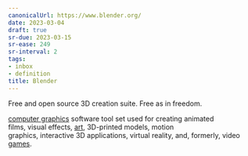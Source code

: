 ```yaml
---
canonicalUrl: https://www.blender.org/
date: 2023-03-04
draft: true
sr-due: 2023-03-15
sr-ease: 249
sr-interval: 2
tags:
- inbox
- definition
title: Blender
---
```

   
Free and open source 3D creation suite. Free as in freedom.   
   
[computer graphics](./computer%20graphics.md) software tool set used for creating animated   
films, visual effects, [art](./art.md), 3D-printed models, motion   
graphics, interactive 3D applications, virtual reality, and, formerly, video   
[games](./game.md).
